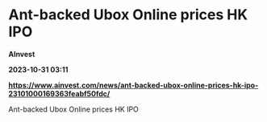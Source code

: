 # Ant-backed Ubox Online prices HK IPO
**AInvest**

**2023-10-31 03:11**

**https://www.ainvest.com/news/ant-backed-ubox-online-prices-hk-ipo-23101000169363feabf50fdc/**

Ant-backed Ubox Online prices HK IPO